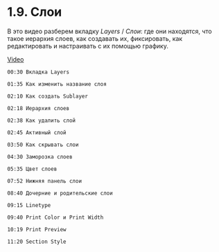 # 1.9. Слои

В это видео разберем вкладку *Layers* / *Слои*: где они находятся, что такое иерархия слоев, как создавать их, фиксировать, как редактировать и настраивать с их помощью графику.

[Video](https://player.softculture.cc/embed/online/RHN/RHN_72.15.06_L1-9_Layers)

``` chapters
00:30 Вкладка Layers

01:35 Как изменить название слоя

02:10 Как создать Sublayer

02:18 Иерархия слоев

02:38 Как удалить слой

02:45 Активный слой

03:50 Как скрывать слои

04:30 Заморозка слоев

05:35 Цвет слоев

07:52 Нижняя панель слои

08:40 Дочерние и родительские слои

09:15 Linetype

09:40 Print Color и Print Width

10:19 Print Preview

11:20 Section Style
```